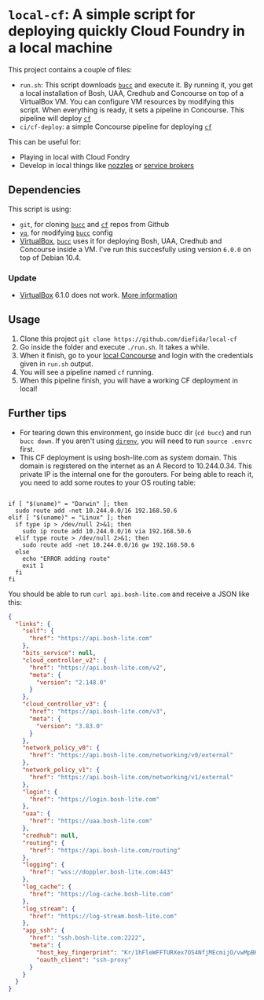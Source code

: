 # `local-cf`: A simple script for deploying quickly Cloud Foundry in a local machine

This project contains a couple of files:
- `run.sh`: This script downloads [`bucc`] and execute it. By running it, you get a local installation of Bosh, UAA, Credhub and Concourse on top of a VirtualBox VM. You can configure VM resources by modifying this script. When everything is ready, it sets a pipeline in Concourse. This pipeline will deploy [`cf`]
- `ci/cf-deploy`: a simple Concourse pipeline for deploying [`cf`]

This can be useful for:
- Playing in local with Cloud Fondry
- Develop in local things like [nozzles] or [service brokers]

## Dependencies

This script is using:
- `git`, for cloning [`bucc`] and [`cf`] repos from Github
- [`yq`], for modifying [`bucc`] config
- [VirtualBox], [`bucc`] uses it for deploying Bosh, UAA, Credhub and Concourse inside a VM. I've run this succesfully using version `6.0.0` on top of Debian 10.4.

### Update
- [VirtualBox] 6.1.0 does not work. [More information](https://github.com/cloudfoundry/bosh-deployment/issues/378)

## Usage
1. Clone this project `git clone https://github.com/diefida/local-cf`
1. Go inside the folder and execute `./run.sh`. It takes a while.
1. When it finish, go to your [local Concourse] and login with the credentials given in `run.sh` output.
1. You will see a pipeline named `cf` running.
1. When this pipeline finish, you will have a working CF deployment in local!

## Further tips
- For tearing down this environment, go inside bucc dir (`cd bucc`) and run `bucc down`. If you aren't using [`direnv`], you will need to run `source .envrc` first.
- This CF deployment is using bosh-lite.com as system domain. This domain is registered on the internet as an A Record to 10.244.0.34. This private IP is the internal one for the gorouters. For being able to reach it, you need to add some routes to your OS routing table:
```

if [ "$(uname)" = "Darwin" ]; then
  sudo route add -net 10.244.0.0/16 192.168.50.6
elif [ "$(uname)" = "Linux" ]; then
  if type ip > /dev/null 2>&1; then
    sudo ip route add 10.244.0.0/16 via 192.168.50.6
  elif type route > /dev/null 2>&1; then
    sudo route add -net 10.244.0.0/16 gw 192.168.50.6
  else
    echo "ERROR adding route"
    exit 1
  fi
fi
```

You should be able to run `curl api.bosh-lite.com` and receive a JSON like this:
```json
{
  "links": {
    "self": {
      "href": "https://api.bosh-lite.com"
    },
    "bits_service": null,
    "cloud_controller_v2": {
      "href": "https://api.bosh-lite.com/v2",
      "meta": {
        "version": "2.148.0"
      }
    },
    "cloud_controller_v3": {
      "href": "https://api.bosh-lite.com/v3",
      "meta": {
        "version": "3.83.0"
      }
    },
    "network_policy_v0": {
      "href": "https://api.bosh-lite.com/networking/v0/external"
    },
    "network_policy_v1": {
      "href": "https://api.bosh-lite.com/networking/v1/external"
    },
    "login": {
      "href": "https://login.bosh-lite.com"
    },
    "uaa": {
      "href": "https://uaa.bosh-lite.com"
    },
    "credhub": null,
    "routing": {
      "href": "https://api.bosh-lite.com/routing"
    },
    "logging": {
      "href": "wss://doppler.bosh-lite.com:443"
    },
    "log_cache": {
      "href": "https://log-cache.bosh-lite.com"
    },
    "log_stream": {
      "href": "https://log-stream.bosh-lite.com"
    },
    "app_ssh": {
      "href": "ssh.bosh-lite.com:2222",
      "meta": {
        "host_key_fingerprint": "Kr/1hFleWFFTURXex7OS4NfjMEcmijO/vwMpBKBVoFw",
        "oauth_client": "ssh-proxy"
      }
    }
  }
}
```

[`bucc`]: https://github.com/starkandwayne/bucc
[`cf`]: https://github.com/cloudfoundry/cf-deployment
[`yq`]: https://github.com/mikefarah/yq
[VirtualBox]: https://www.virtualbox.org/
[nozzles]: https://docs.cloudfoundry.org/loggregator/log-ops-guide.html#scaling-nozzles
[service brokers]: https://docs.cloudfoundry.org/services/overview.html
[local Concourse]: https://192.168.50.6:4443
[`direnv`]: https://github.com/direnv/direnv/blob/master/docs/installation.md